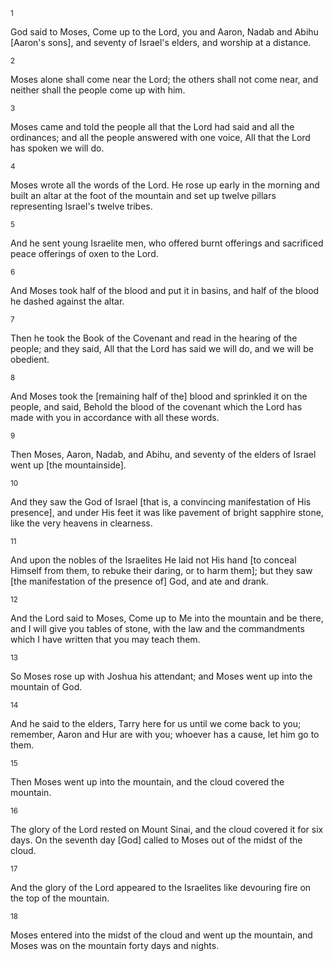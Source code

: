 <sup>1</sup> 

God said to Moses, Come up to the Lord, you and Aaron, Nadab and Abihu [Aaron's sons], and seventy of Israel's elders, and worship at a distance. 

<sup>2</sup> 

Moses alone shall come near the Lord; the others shall not come near, and neither shall the people come up with him. 

<sup>3</sup> 

Moses came and told the people all that the Lord had said and all the ordinances; and all the people answered with one voice, All that the Lord has spoken we will do. 

<sup>4</sup> 

Moses wrote all the words of the Lord. He rose up early in the morning and built an altar at the foot of the mountain and set up twelve pillars representing Israel's twelve tribes. 

<sup>5</sup> 

And he sent young Israelite men, who offered burnt offerings and sacrificed peace offerings of oxen to the Lord. 

<sup>6</sup> 

And Moses took half of the blood and put it in basins, and half of the blood he dashed against the altar. 

<sup>7</sup> 

Then he took the Book of the Covenant and read in the hearing of the people; and they said, All that the Lord has said we will do, and we will be obedient. 

<sup>8</sup> 

And Moses took the [remaining half of the] blood and sprinkled it on the people, and said, Behold the blood of the covenant which the Lord has made with you in accordance with all these words. 

<sup>9</sup> 

Then Moses, Aaron, Nadab, and Abihu, and seventy of the elders of Israel went up [the mountainside]. 

<sup>10</sup> 

And they saw the God of Israel [that is, a convincing manifestation of His presence], and under His feet it was like pavement of bright sapphire stone, like the very heavens in clearness. 

<sup>11</sup> 

And upon the nobles of the Israelites He laid not His hand [to conceal Himself from them, to rebuke their daring, or to harm them]; but they saw [the manifestation of the presence of] God, and ate and drank. 

<sup>12</sup> 

And the Lord said to Moses, Come up to Me into the mountain and be there, and I will give you tables of stone, with the law and the commandments which I have written that you may teach them. 

<sup>13</sup> 

So Moses rose up with Joshua his attendant; and Moses went up into the mountain of God. 

<sup>14</sup> 

And he said to the elders, Tarry here for us until we come back to you; remember, Aaron and Hur are with you; whoever has a cause, let him go to them. 

<sup>15</sup> 

Then Moses went up into the mountain, and the cloud covered the mountain. 

<sup>16</sup> 

The glory of the Lord rested on Mount Sinai, and the cloud covered it for six days. On the seventh day [God] called to Moses out of the midst of the cloud. 

<sup>17</sup> 

And the glory of the Lord appeared to the Israelites like devouring fire on the top of the mountain. 

<sup>18</sup> 

Moses entered into the midst of the cloud and went up the mountain, and Moses was on the mountain forty days and nights.